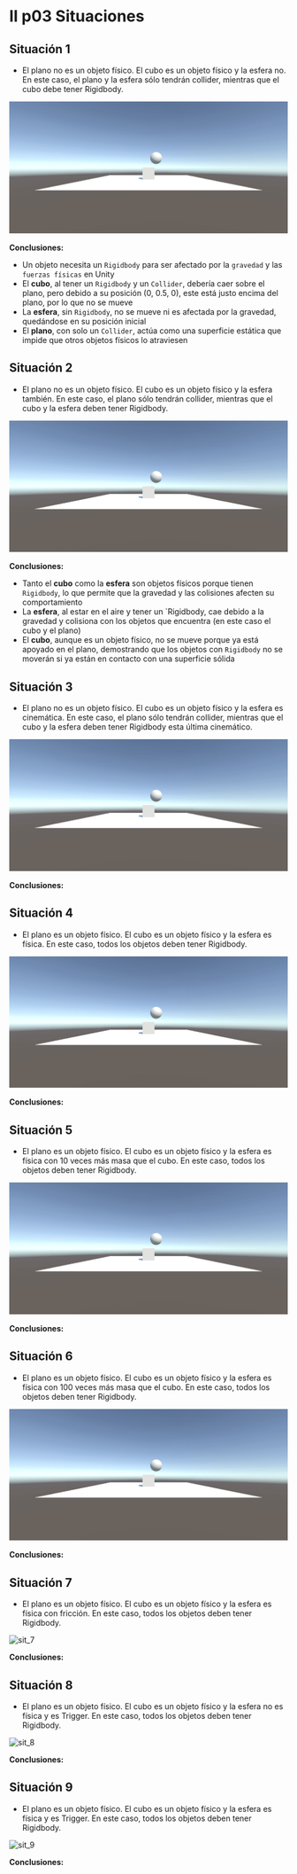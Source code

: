 # II p03 Situaciones
## Situación 1
- El plano no es un objeto físico. El cubo es un objeto físico y la esfera no. En este caso, el plano y la esfera sólo tendrán collider, mientras que el cubo debe tener Rigidbody.

![sit_1](docs/situacion_001.gif)

**Conclusiones:**
- Un objeto necesita un `Rigidbody` para ser afectado por la `gravedad` y las `fuerzas físicas` en Unity
- El **cubo**, al tener un `Rigidbody` y un `Collider`, debería caer sobre el plano, pero debido a su posición (0, 0.5, 0), este está justo encima del plano, por lo que no se mueve
- La **esfera**, sin `Rigidbody`, no se mueve ni es afectada por la gravedad, quedándose en su posición inicial
- El **plano**, con solo un `Collider`, actúa como una superficie estática que impide que otros objetos físicos lo atraviesen

## Situación 2
- El plano no es un objeto físico. El cubo es un objeto físico y la esfera también. En este caso, el plano sólo tendrán collider, mientras que el cubo y la esfera deben tener Rigidbody.
  
![sit_2](docs/situacion_002.gif)

**Conclusiones:**
- Tanto el **cubo** como la **esfera** son objetos físicos porque tienen `Rigidbody`, lo que permite que la gravedad y las colisiones afecten su comportamiento
- La **esfera**, al estar en el aire y tener un `Rigidbody, cae debido a la gravedad y colisiona con los objetos que encuentra (en este caso el cubo y el plano)
- El **cubo**, aunque es un objeto físico, no se mueve porque ya está apoyado en el plano, demostrando que los objetos con `Rigidbody` no se moverán si ya están en contacto con una superficie sólida

## Situación 3
- El plano no es un objeto físico. El cubo es un objeto físico y la esfera es cinemática. En este caso, el plano sólo tendrán collider, mientras que el cubo y la esfera deben tener Rigidbody esta última cinemático.
  
![sit_3](docs/situacion_003.gif)

**Conclusiones:**
 
## Situación 4
- El plano es un objeto físico. El cubo es un objeto físico y la esfera es física. En este caso, todos los objetos deben tener Rigidbody.
  
![sit_4](docs/situacion_004.gif)

**Conclusiones:**

## Situación 5
- El plano es un objeto físico. El cubo es un objeto físico y la esfera es física con 10 veces más masa que el cubo. En este caso, todos los objetos deben tener Rigidbody.
  
![sit_5](docs/situacion_005.gif)

**Conclusiones:**

## Situación 6
- El plano es un objeto físico. El cubo es un objeto físico y la esfera es física con 100 veces más masa que el cubo. En este caso, todos los objetos deben tener Rigidbody.
  
![sit_6](docs/situacion_006.gif)

**Conclusiones:**

## Situación 7
- El plano es un objeto físico. El cubo es un objeto físico y la esfera es física con fricción. En este caso, todos los objetos deben tener Rigidbody.
  
![sit_7](docs/situacion_007.gif)

**Conclusiones:**

## Situación 8
- El plano es un objeto físico. El cubo es un objeto físico y la esfera no es física y es Trigger. En este caso, todos los objetos deben tener Rigidbody.
  
![sit_8](docs/situacion_008.gif)

**Conclusiones:**

## Situación 9
- El plano es un objeto físico. El cubo es un objeto físico y la esfera es física y es Trigger. En este caso, todos los objetos deben tener Rigidbody.
  
![sit_9](docs/situacion_009.gif)

**Conclusiones:**
